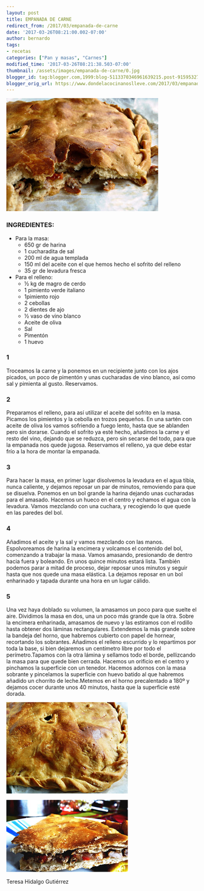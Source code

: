 ```yaml
---
layout: post
title: EMPANADA DE CARNE
redirect_from: /2017/03/empanada-de-carne
date: '2017-03-26T08:21:00.002-07:00'
author: bernardo
tags:
- recetas
categories: ["Pan y masas", "Carnes"]
modified_time: '2017-03-26T08:21:38.503-07:00'
thumbnail: /assets/images/empanada-de-carne/0.jpg
blogger_id: tag:blogger.com,1999:blog-5113370346961639215.post-9159532707937559043
blogger_orig_url: https://www.dondelacocinanoslleve.com/2017/03/empanada-de-carne.html
---
```


![](/assets/images/empanada-de-carne/0.jpg)

  
### INGREDIENTES:
* Para la masa:
  * 650 gr de harina 
  * 1 cucharadita de sal
  * 200 ml de agua templada
  * 150 ml del aceite con el que hemos hecho el sofrito del relleno
  * 35 gr de levadura fresca 
* Para el relleno:
  * ½ kg de magro de cerdo
  * 1 pimiento verde italiano
  * 1pimiento rojo
  * 2 cebollas
  * 2 dientes de ajo
  * ½ vaso de vino blanco
  * Aceite de oliva
  * Sal
  * Pimentón
  * 1 huevo  

### 1

Troceamos la carne y la ponemos en un recipiente junto con los ajos picados, un poco de pimentón y unas cucharadas de vino blanco, así como sal y pimienta al gusto. Reservamos.  

### 2

Preparamos el relleno, para así utilizar el aceite del sofrito en la masa. Picamos los pimientos y la cebolla en trozos pequeños. En una sartén con aceite de oliva los vamos sofriendo a fuego lento, hasta que se ablanden pero sin dorarse. Cuando el sofrito ya esté hecho, añadimos la carne y el resto del vino, dejando que se reduzca, pero sin secarse del todo, para que la empanada nos quede jugosa. Reservamos el relleno, ya que debe estar frío a la hora de montar la empanada.  

### 3

Para hacer la masa, en primer lugar disolvemos la levadura en el agua tibia, nunca caliente, y dejamos reposar un par de minutos, removiendo para que se disuelva. Ponemos en un bol grande la harina dejando unas cucharadas para el amasado. Hacemos un hueco en el centro y echamos el agua con la levadura. Vamos mezclando con una cuchara, y recogiendo lo que quede en las paredes del bol.  

### 4

Añadimos el aceite y la sal y vamos mezclando con las manos. Espolvoreamos de harina la encimera y volcamos el contenido del bol, comenzando a trabajar la masa. Vamos amasando, presionando de dentro hacia fuera y boleando. En unos quince minutos estará lista. También podemos parar a mitad de proceso, dejar reposar unos minutos y seguir hasta que nos quede una masa elástica. La dejamos reposar en un bol enharinado y tapada durante una hora en un lugar cálido.  

### 5

Una vez haya doblado su volumen, la amasamos un poco para que suelte el aire. Dividimos la masa en dos, una un poco más grande que la otra. Sobre la encimera enharinada, amasamos de nuevo y las estiramos con el rodillo hasta obtener dos láminas rectangulares. Extendemos la más grande sobre la bandeja del horno, que habremos cubierto con papel de hornear, recortando los sobrantes. Añadimos el relleno escurrido y lo repartimos por toda la base, si bien dejaremos un centímetro libre por todo el perímetro.Tapamos con la otra lámina y sellamos todo el borde, pellizcando la masa para que quede bien cerrada. Hacemos un orificio en el centro y pinchamos la superficie con un tenedor. Hacemos adornos con la masa sobrante y pincelamos la superficie con huevo batido al que habremos añadido un chorrito de leche.Metemos en el horno precalentado a 180º y dejamos cocer durante unos 40 minutos, hasta que la superficie esté dorada.  

![](/assets/images/empanada-de-carne/1.jpg)

  

![](/assets/images/empanada-de-carne/2.jpg)

  
  
Teresa Hidalgo Gutiérrez
